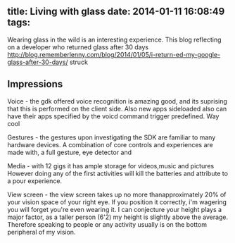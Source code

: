 title: Living with glass
date: 2014-01-11 16:08:49
tags:
---

Wearing glass in the wild is an interesting experience. This blog reflecting on a developer who returned glass after 30 days http://blog.rememberlenny.com/blog/2014/01/05/i-return-ed-my-google-glass-after-30-days/ struck 



Impressions 
------
Voice - the gdk offered voice recognition is amazing good, and its suprising that this is performed on the client side. Also new apps sideloaded also can have their apps specified by the voicd command trigger predefined. Way cool

Gestures - the gestures upon investigating the SDK are familiar to many hardware devices. A combination of core controls and experiences are made with, a full gesture, eye detector and 

Media - with 12 gigs it has ample storage for videos,music and pictures However doing any of the first activities will kill the batteries and attribute to a pour experience. 

View screen - the view screen takes up no more thanapproximately  20% of your vision space of your right eye. If you position it correctly, i'm wagering you will forget you're even wearing it. I can conjecture your height plays a major factor, as a taller person (6'2) my height is slightly above the average. Therefore speaking to people or any activity usually is on the bottom peripheral of my vision.




